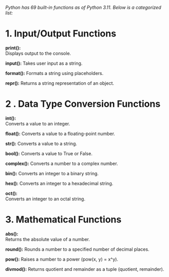 *Python has 69 built-in functions as of Python 3.11. Below is a categorized list:*

# 1. **Input/Output Functions**

**print():**	
Displays output to the console.

**input():**
Takes user input as a string.

**format():**
Formats a string using placeholders.

**repr():**
Returns a string representation of an object.


# 2 . **Data Type Conversion Functions**

**int():**	
Converts a value to an integer.

**float():**
Converts a value to a floating-point number.

**str():**
Converts a value to a string.

**bool():**
Converts a value to True or False.

**complex():**
Converts a number to a complex number.

**bin():**
Converts an integer to a binary string.

**hex():**
Converts an integer to a hexadecimal string.

**oct():**	
Converts an integer to an octal string.

# 3. **Mathematical Functions**

**abs():**	
Returns the absolute value of a number.

**round():**
Rounds a number to a specified number of decimal places.

**pow():**
Raises a number to a power (pow(x, y) = x^y).

**divmod():**
Returns quotient and remainder as a tuple (quotient, remainder).
